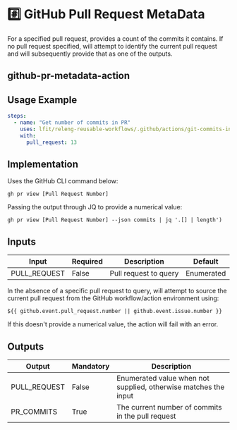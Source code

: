 <!--
# SPDX-License-Identifier: Apache-2.0
# SPDX-FileCopyrightText: 2025 The Linux Foundation
-->

# #️⃣ GitHub Pull Request MetaData

For a specified pull request, provides a count of the commits it contains.
If no pull request specified, will attempt to identify the current pull
request and will subsequently provide that as one of the outputs.

## github-pr-metadata-action

## Usage Example

<!-- markdownlint-disable MD013 -->

```yaml
steps:
  - name: "Get number of commits in PR"
    uses: lfit/releng-reusable-workflows/.github/actions/git-commits-in-pr-action@main
    with:
      pull_request: 13
```

<!-- markdownlint-enable MD013 -->

## Implementation

Uses the GitHub CLI command below:

`gh pr view [Pull Request Number]`

Passing the output through JQ to provide a numerical value:

`gh pr view [Pull Request Number] --json commits | jq '.[] | length')`

## Inputs

<!-- markdownlint-disable MD013 -->

| Input        | Required | Description           | Default    |
| ------------ | -------- | --------------------- | ---------- |
| PULL_REQUEST | False    | Pull request to query | Enumerated |

<!-- markdownlint-enable MD013 -->

In the absence of a specific pull request to query, will attempt to source the
current pull request from the GitHub workflow/action environment using:

`${{ github.event.pull_request.number || github.event.issue.number }}`

If this doesn't provide a numerical value, the action will fail with an error.

## Outputs

<!-- markdownlint-disable MD013 -->

| Output       | Mandatory | Description                                                     |
| ------------ | --------- | --------------------------------------------------------------- |
| PULL_REQUEST | False     | Enumerated value when not supplied, otherwise matches the input |
| PR_COMMITS   | True      | The current number of commits in the pull request               |

<!-- markdownlint-enable MD013 -->
